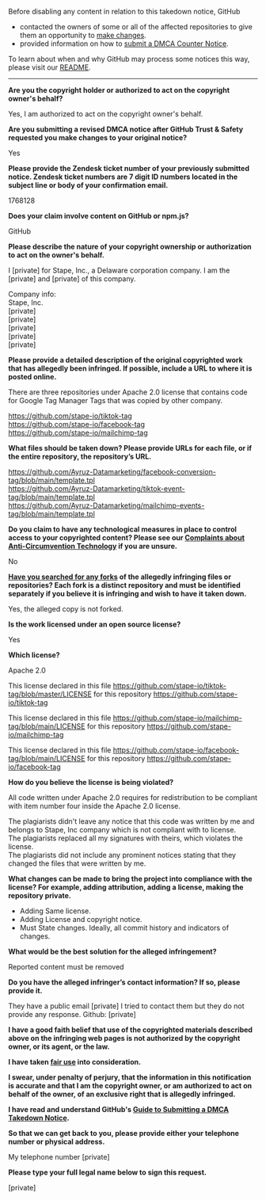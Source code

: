 Before disabling any content in relation to this takedown notice, GitHub
- contacted the owners of some or all of the affected repositories to give them an opportunity to [make changes](https://docs.github.com/en/github/site-policy/dmca-takedown-policy#a-how-does-this-actually-work).
- provided information on how to [submit a DMCA Counter Notice](https://docs.github.com/en/articles/guide-to-submitting-a-dmca-counter-notice).

To learn about when and why GitHub may process some notices this way, please visit our [README](https://github.com/github/dmca/blob/master/README.md#anatomy-of-a-takedown-notice).

---

**Are you the copyright holder or authorized to act on the copyright owner's behalf?**

Yes, I am authorized to act on the copyright owner's behalf.

**Are you submitting a revised DMCA notice after GitHub Trust & Safety requested you make changes to your original notice?**

Yes

**Please provide the Zendesk ticket number of your previously submitted notice. Zendesk ticket numbers are 7 digit ID numbers located in the subject line or body of your confirmation email.**

1768128

**Does your claim involve content on GitHub or npm.js?**

GitHub

**Please describe the nature of your copyright ownership or authorization to act on the owner's behalf.**

I [private] for Stape, Inc., a Delaware corporation company.
I am the [private] and [private] of this company.

Company info:  
Stape, Inc.  
[private]  
[private]  
[private]  
[private]  
[private]  

**Please provide a detailed description of the original copyrighted work that has allegedly been infringed. If possible, include a URL to where it is posted online.**

There are three repositories under Apache 2.0 license that contains code for Google Tag Manager Tags that was copied by other company.

https://github.com/stape-io/tiktok-tag  
https://github.com/stape-io/facebook-tag  
https://github.com/stape-io/mailchimp-tag  

**What files should be taken down? Please provide URLs for each file, or if the entire repository, the repository’s URL.**

https://github.com/Ayruz-Datamarketing/facebook-conversion-tag/blob/main/template.tpl  
https://github.com/Ayruz-Datamarketing/tiktok-event-tag/blob/main/template.tpl  
https://github.com/Ayruz-Datamarketing/mailchimp-events-tag/blob/main/template.tpl  

**Do you claim to have any technological measures in place to control access to your copyrighted content? Please see our <a href="https://docs.github.com/articles/guide-to-submitting-a-dmca-takedown-notice#complaints-about-anti-circumvention-technology">Complaints about Anti-Circumvention Technology</a> if you are unsure.**

No

**<a href="https://docs.github.com/articles/dmca-takedown-policy#b-what-about-forks-or-whats-a-fork">Have you searched for any forks</a> of the allegedly infringing files or repositories? Each fork is a distinct repository and must be identified separately if you believe it is infringing and wish to have it taken down.**

Yes, the alleged copy is not forked.

**Is the work licensed under an open source license?**

Yes

**Which license?**

Apache 2.0

This license declared in this file https://github.com/stape-io/tiktok-tag/blob/master/LICENSE for this repository https://github.com/stape-io/tiktok-tag

This license declared in this file https://github.com/stape-io/mailchimp-tag/blob/main/LICENSE for this repository https://github.com/stape-io/mailchimp-tag

This license declared in this file https://github.com/stape-io/facebook-tag/blob/main/LICENSE for this repository https://github.com/stape-io/facebook-tag

**How do you believe the license is being violated?**

All code written under Apache 2.0 requires for redistribution to be compliant with item number four inside the Apache 2.0 license.

The plagiarists didn't leave any notice that this code was written by me and belongs to Stape, Inc company which is not compliant with to license.  
The plagiarists replaced all my signatures with theirs, which violates the license.  
The plagiarists did not include any prominent notices stating that they changed the files that were written by me.

**What changes can be made to bring the project into compliance with the license? For example, adding attribution, adding a license, making the repository private.**

- Adding Same license.  
- Adding License and copyright notice.  
- Must State changes. Ideally, all commit history and indicators of changes.

**What would be the best solution for the alleged infringement?**

Reported content must be removed

**Do you have the alleged infringer’s contact information? If so, please provide it.**

They have a public email [private] I tried to contact them but they do not provide any response.
Github: [private]

**I have a good faith belief that use of the copyrighted materials described above on the infringing web pages is not authorized by the copyright owner, or its agent, or the law.**

**I have taken <a href="https://www.lumendatabase.org/topics/22">fair use</a> into consideration.**

**I swear, under penalty of perjury, that the information in this notification is accurate and that I am the copyright owner, or am authorized to act on behalf of the owner, of an exclusive right that is allegedly infringed.**

**I have read and understand GitHub's <a href="https://docs.github.com/articles/guide-to-submitting-a-dmca-takedown-notice/">Guide to Submitting a DMCA Takedown Notice</a>.**

**So that we can get back to you, please provide either your telephone number or physical address.**

My telephone number [private]

**Please type your full legal name below to sign this request.**

[private]
